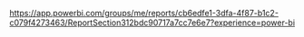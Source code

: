 https://app.powerbi.com/groups/me/reports/cb6edfe1-3dfa-4f87-b1c2-c079f4273463/ReportSection312bdc90717a7cc7e6e7?experience=power-bi
